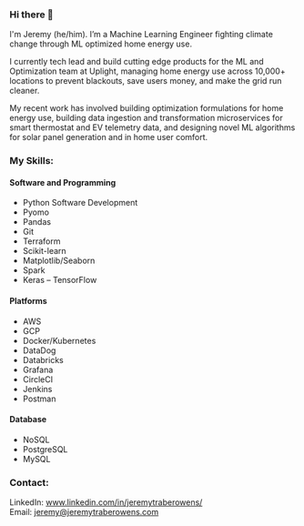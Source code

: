 ### Hi there 👋
I'm Jeremy (he/him). I’m a Machine Learning Engineer fighting climate change through ML optimized home energy use. 

I currently tech lead and build cutting edge products for the ML and Optimization team at Uplight, managing home energy use across 10,000+ locations to prevent blackouts, save users money, and make the grid run cleaner. 

My recent work has involved building optimization formulations for home energy use, building data ingestion and transformation microservices for smart thermostat and EV telemetry data, and designing novel ML algorithms for solar panel generation and in home user comfort.


### My Skills:

#### Software and Programming
* Python Software Development
* Pyomo
* Pandas
* Git
* Terraform
* Scikit-learn
* Matplotlib/Seaborn
* Spark
* Keras – TensorFlow

#### Platforms
* AWS
* GCP
* Docker/Kubernetes
* DataDog
* Databricks
* Grafana
* CircleCI
* Jenkins
* Postman

#### Database
* NoSQL
* PostgreSQL
* MySQL


### Contact:
LinkedIn: www.linkedin.com/in/jeremytraberowens/  
Email: jeremy@jeremytraberowens.com  


<!--
**zapatos24/zapatos24** is a ✨ _special_ ✨ repository because its `README.md` (this file) appears on your GitHub profile.

Here are some ideas to get you started:

- 🔭 I’m currently working on ...
- 🌱 I’m currently learning ...
- 👯 I’m looking to collaborate on ...
- 🤔 I’m looking for help with ...
- 💬 Ask me about ...
- 📫 How to reach me: ...
- 😄 Pronouns: ...
- ⚡ Fun fact: ...
-->
